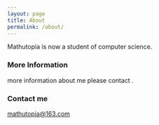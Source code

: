 ```yaml
---
layout: page
title: About
permalink: /about/
---
```


Mathutopia is now a student of computer science.

### More Information

more information about me please contact .

### Contact me

[mathutopia@163.com](mailto:mathutopia@163.com)